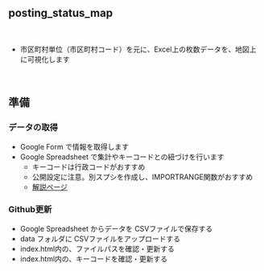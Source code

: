 ## posting_status_map

<br>

- 市区町村単位（市区町村コード）を元に、Excel上の枚数データを、地図上に可視化します

<br>

## 準備

### データの取得
- Google Form で情報を取得します
- Google Spreadsheet で集計やキーコードとの紐づけを行います  
  - キーコードは行政コードがおすすめ  
  - 公開設定に注意。別スプシを作成し、IMPORTRANGE関数がおすすめ
  - [解説ページ](https://roboma.io/blog/marketing/importrange-function-of-google-spreadsheet/)

### Github更新
- Google Spreadsheet からデータを CSVファイルで保存する
- data フォルダに CSVファイルをアップロードする
- index.html内の、ファイルパスを確認・更新する
- index.html内の、キーコードを確認・更新する

